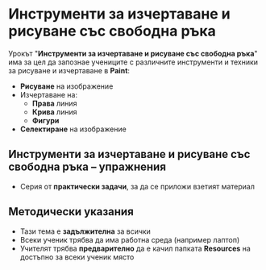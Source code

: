 # Инструменти за изчертаване и рисуване със свободна ръка

Урокът "**Инструменти за изчертаване и рисуване със свободна ръка**" има за цел да запознае учениците с различните инструменти и техники за рисуване и изчертаване в **Paint**:
 - **Рисуване** на изображение
 - Изчертаване на:
   - **Права** линия
   - **Крива** линия
   - **Фигури**
 - **Селектиране** на изображение

## Инструменти за изчертаване и рисуване със свободна ръка – упражнения
  - Серия от **практически задачи**, за да се приложи взетият материал

## Методически указания
  - Тази тема е **задължителна** за всички
  - Всеки ученик трябва да има работна среда (например лаптоп)
  - Учителят трябва **предварително** да е качил папката **Resources** на достъпно за всеки ученик място
